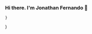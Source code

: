 ### Hi there. I'm Jonathan Fernando 👋

<!--
**JFCHJ95/JFCHJ95** is a ✨ _special_ ✨ repository because its `README.md` (this file) appears on your GitHub profile.

package main

import (
	"fmt"
)

type Bio map[string]string

func main() {
	for k, v := range GetBio() {
		fmt.Printf("%+v: %+v\n", k, v)
	}
}


Here are some ideas to get you started:
func GetBio() Bio {
	return Bio{
	      - 🔭 I’m currently working on ...
	      - 🌱 I’m currently learning ...
	      - 👯 I’m looking to collaborate on ...
	      - 🤔 I’m looking for help with ...
	      - 💬 Ask me about ...
	      - 📫 How to reach me: ...
	      - 😄 Pronouns: ...
	      - ⚡ Fun fact: ...
      -->
	}
}
